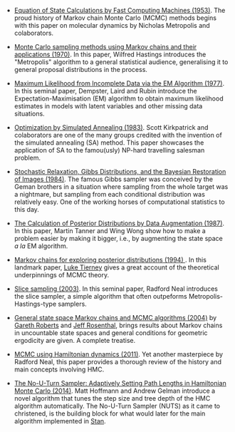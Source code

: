 - [Equation of State Calculations by Fast Computing Machines (1953)](https://bayes.wustl.edu/Manual/EquationOfState.pdf). The proud history of Markov chain Monte Carlo (MCMC) methods begins with this paper on molecular dynamics by Nicholas Metropolis and colaborators. 

- [Monte Carlo sampling methods using Markov chains and their applications (1970)](https://www.jstor.org/stable/2334940?seq=1#metadata_info_tab_contents). In this paper, Wilfred Hastings introduces the "Metropolis" algorithm to a general statistical audience, generalising it to general proposal distributions in the process. 

- [Maximum Likelihood from Incomplete Data via the EM Algorithm (1977)](http://web.mit.edu/6.435/www/Dempster77.pdf).
In this seminal paper, Dempster, Laird and Rubin introduce the Expectation-Maximisation (EM) algorithm to obtain maximum likelihood estimates in models with latent variables and other missing data situations. 

- [Optimization by Simulated Annealing (1983)](https://science.sciencemag.org/content/sci/220/4598/671.full.pdf?casa_token=l4X_4ng3VyEAAAAA:JQwegbBrAsM8upy2ri9fM5fL80C27ZOaV-T3ZN845y0O0rlRMWH46u90xGZEet5M3p7bKarfiU1Yy1o). Scott Kirkpatrick and colaborators are one of the many groups credited with the invention of the simulated annealing (SA) method. This paper showcases the application of SA to the famou(usly) NP-hard travelling salesman problem. 

- [Stochastic Relaxation, Gibbs Distributions, and the Bayesian Restoration of Images (1984)](http://www.cis.jhu.edu/publications/papers_in_database/GEMAN/GemanPAMI84.pdf). The famous Gibbs sampler was conceived by the Geman brothers in a situation where sampling from the whole target was a nightmare, but sampling from each conditional distribution was relatively easy. One of the working horses of computational statistics to this day.

- [The Calculation of Posterior Distributions by Data Augmentation (1987)](http://www.stat.cmu.edu/~brian/905-2009/all-papers/tanner-wong-1987-with-disc.pdf). In this paper, Martin Tanner and Wing Wong show how to make a problem easier by making it bigger, i.e., by augmenting the state space _a la_ EM algorithm. 

- [Markov chains for exploring posterior distributions (1994) ](http://www.stat.rutgers.edu/~rongchen/papers/tierney.pdf). In this landmark paper, [Luke Tierney](https://stat.uiowa.edu/people/luke-tierney) gives a great account of the theoretical underpinnings of MCMC theory. 

- [Slice sampling (2003)](https://projecteuclid.org/euclid.aos/1056562461). In this seminal paper, Radford Neal introduces the slice sampler, a simple algorithm that often outpeforms Metropolis-Hastings-type samplers.

- [General state space Markov chains and MCMC algorithms (2004)](https://projecteuclid.org/euclid.ps/1099928648) by [Gareth Roberts](https://en.wikipedia.org/wiki/Gareth_Roberts_(statistician)) and [Jeff Rosenthal](http://probability.ca/jeff/), brings results about Markov chains in uncountable state spaces and general conditions for geometric ergodicity are given. A complete treatise.

- [MCMC using Hamiltonian dynamics (2011)](https://www.cs.utoronto.ca/~radford/ham-mcmc.abstract.html). Yet another masterpiece by Radford Neal, this paper provides a thorough review of the history and main concepts involving HMC.

- [The No-U-Turn Sampler: Adaptively Setting Path Lengths in Hamiltonian Monte Carlo (2014)](https://arxiv.org/abs/1111.4246). Matt Hoffmann and Andrew Gelman introduce a novel algorithm that tunes the step size and tree depth of the HMC algorithm automatically.
The No-U-Turn Sampler (NUTS) as it came to christened, is the building block for what would later for the main algorithm implemented in [Stan](https://mc-stan.org/).
